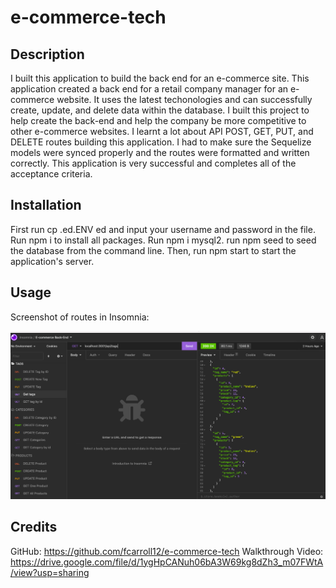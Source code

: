 # e-commerce-tech

## Description

I built this application to build the back end for an e-commerce site. This application created a back end for a retail company manager for an e-commerce website. It uses the latest techonologies and can successfully create, update, and delete data within the database. I built this project to help create the back-end and help the company be more competitive to other e-commerce websites. I learnt a lot about API POST, GET, PUT, and DELETE routes building this application. I had to make sure the Sequelize models were synced properly and the routes were formatted and written correctly. This application is very successful and completes all of the acceptance criteria.

## Installation

First run cp .ed.ENV ed and input your username and password in the file.
Run npm i to install all packages.
Run npm i mysql2.
run npm seed to seed the database from the command line.
Then, run npm start to start the application's server.

## Usage

Screenshot of routes in Insomnia:

![alt text](Assets/screenshot.png)

## Credits

GitHub: https://github.com/fcarroll12/e-commerce-tech
Walkthrough Video: https://drive.google.com/file/d/1ygHpCANuh06bA3W69kg8dZh3_m07FWtA/view?usp=sharing
